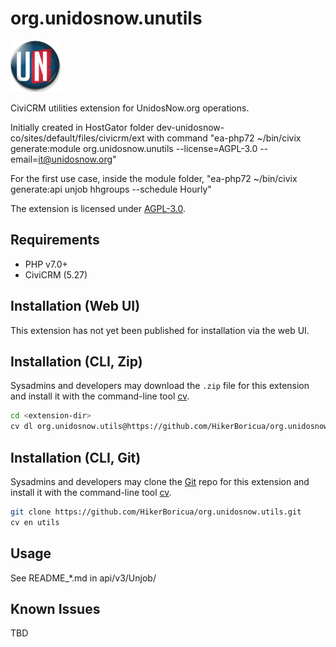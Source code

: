 # org.unidosnow.unutils
![UnidosNow](/images/UN-Badge.png)

CiviCRM utilities extension for UnidosNow.org operations.

Initially created in HostGator folder dev-unidosnow-co/sites/default/files/civicrm/ext with command "ea-php72 ~/bin/civix generate:module org.unidosnow.unutils --license=AGPL-3.0 --email=it@unidosnow.org"

For the first use case, inside the module folder, "ea-php72 ~/bin/civix generate:api unjob hhgroups --schedule Hourly"

The extension is licensed under [AGPL-3.0](LICENSE.txt).

## Requirements

* PHP v7.0+
* CiviCRM (5.27)

## Installation (Web UI)

This extension has not yet been published for installation via the web UI.

## Installation (CLI, Zip)

Sysadmins and developers may download the `.zip` file for this extension and
install it with the command-line tool [cv](https://github.com/civicrm/cv).

```bash
cd <extension-dir>
cv dl org.unidosnow.utils@https://github.com/HikerBoricua/org.unidosnow.utils/archive/master.zip
```

## Installation (CLI, Git)

Sysadmins and developers may clone the [Git](https://en.wikipedia.org/wiki/Git) repo for this extension and
install it with the command-line tool [cv](https://github.com/civicrm/cv).

```bash
git clone https://github.com/HikerBoricua/org.unidosnow.utils.git
cv en utils
```

## Usage

See README_*.md in api/v3/Unjob/

## Known Issues

TBD

